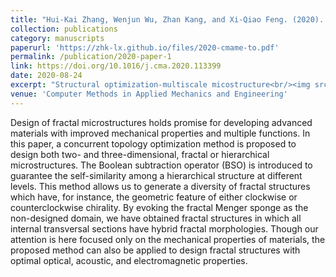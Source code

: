 ```yaml
---
title: "Hui-Kai Zhang, Wenjun Wu, Zhan Kang, and Xi-Qiao Feng. (2020). Topology optimization method for the design of bioinspired self-similar hierarchical microstructures. Computer Methods in Applied Mechanics and Engineering 372: 113399"
collection: publications
category: manuscripts
paperurl: 'https://zhk-lx.github.io/files/2020-cmame-to.pdf'
permalink: /publication/2020-paper-1
link: https://doi.org/10.1016/j.cma.2020.113399
date: 2020-08-24
excerpt: "Structural optimization-multiscale micostructure<br/><img src='/images/2020-cmame-to.png'>"
venue: 'Computer Methods in Applied Mechanics and Engineering'
---
```


Design of fractal microstructures holds promise for developing advanced materials with improved mechanical properties
and multiple functions. In this paper, a concurrent topology optimization method is proposed to design both two- and three-dimensional, fractal or hierarchical microstructures. The Boolean subtraction operator (BSO) is introduced to guarantee the self-similarity among a hierarchical structure at different levels. This method allows us to generate a diversity of fractal
structures which have, for instance, the geometric feature of either clockwise or counterclockwise chirality. By evoking the
fractal Menger sponge as the non-designed domain, we have obtained fractal structures in which all internal transversal sections
have hybrid fractal morphologies. Though our attention is here focused only on the mechanical properties of materials, the
proposed method can also be applied to design fractal structures with optimal optical, acoustic, and electromagnetic properties.